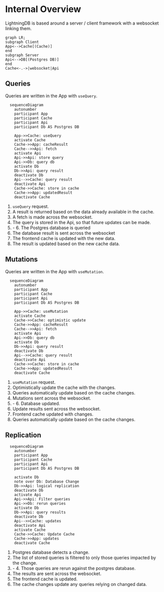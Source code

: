 # Internal Overview

LightningDB is based around a server / client framework with a websocket linking them.

```mermaid
graph LR;
subgraph Client
App<-->Cache[(Cache)]
end
subgraph Server
Api<-->DB[(Postgres DB)]
end
Cache<-.->|websocket|Api
```

## Queries

Queries are written in the App with `useQuery`.

```mermaid
  sequenceDiagram
    autonumber
    participant App
    participant Cache
    participant Api
    participant Db AS Postgres DB

    App->>Cache: useQuery
    activate Cache
    Cache->>App: cacheResult
    Cache-->>Api: fetch
    activate Api
    Api->>Api: store query
    Api->>Db: query db
    activate Db
    Db->>Api: query result
    deactivate Db
    Api-->>Cache: query result
    deactivate Api
    Cache->>Cache: store in cache
    Cache->>App: updatedResult
    deactivate Cache
```

1. `useQuery` request.
2. A result is returned based on the data already available in the cache.
3. A fetch is made across the websocket.
4. The query is stored in the Api, so that future updates can be made.
5. \- 6. The Postgres database is queried
6. The database result is sent across the websocket
7. The frontend cache is updated with the new data.
8. The result is updated based on the new cache data.

## Mutations

Queries are written in the App with `useMutation`.

```mermaid
  sequenceDiagram
    autonumber
    participant App
    participant Cache
    participant Api
    participant Db AS Postgres DB

    App->>Cache: useMutation
    activate Cache
    Cache->>Cache: optimistic update
    Cache->>App: cacheResult
    Cache-->>Api: fetch
    activate Api
    Api->>Db: query db
    activate Db
    Db->>Api: query result
    deactivate Db
    Api-->>Cache: query result
    deactivate Api
    Cache->>Cache: store in cache
    Cache->>App: updatedResult
    deactivate Cache
```

1. `useMutation` request.
2. Optimistically update the cache with the changes.
3. Queries automatically update based on the cache changes.
4. Mutations sent across the websocket.
5. \- 6. Database updated.
6. Update results sent across the websocket.
7. Frontend cache updated with changes.
8. Queries automatically update based on the cache changes.

## Replication

```mermaid
  sequenceDiagram
    autonumber
    participant App
    participant Cache
    participant Api
    participant Db AS Postgres DB

    activate Db
    note over Db: Database Change
    Db->>Api: logical replication
    deactivate Db
    activate Api
    Api->>Api: Filter queries
    Api->>Db: rerun queries
    activate Db
    Db->>Api: query results
    deactivate Db
    Api-->>Cache: updates
    deactivate Api
    activate Cache
    Cache->>Cache: Update Cache
    Cache->>App: updates
    deactivate Cache
```

1. Postgres database detects a change.
2. The list of stored queries is filtered to only those queries impacted by the change.
3. \- 4. Those queries are rerun against the postgres database.
4. The results are sent across the websocket.
5. The frontend cache is updated.
6. The cache changes update any queries relying on changed data.
